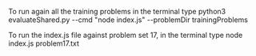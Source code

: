 To run again all the training problems in the terminal type
python3 evaluateShared.py --cmd "node  index.js" --problemDir trainingProblems

To run the index.js file against problem set 17, in the terminal type
node index.js problem17.txt